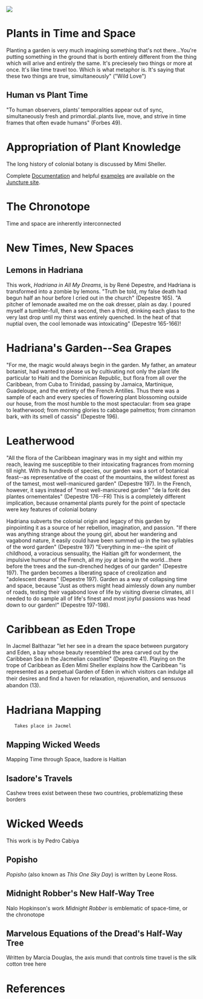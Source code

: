 <a href="https://juncture-digital.org"><img src="https://juncture-digital.org/images/ve-button.png"></a>

<param ve-config 
       title="Combatting the Clock: Plants as Time Machines in Caribbean Literature" 
       banner="Butterfly_Clock.jpg" 
       layout="vertical">
     

<!-- Entities discussed throughout the essay are typically defined before the essay text and
     are thus available in all text.  Entity identifiers (QIDs) can be found in either
     Wikipedia or Wikidata (https://www.wikidata.org)> -->
<param ve-entity eid="Q185372"> <!-- Girl with a Pearl Earring painting -->
<param ve-entity eid="Q41264"> <!-- Johannes Vermeer -->
<param ve-entity eid="Q221092"> <!-- Mauritshuis -->
<param ve-entity eid="Q36600"> <!-- The Hague -->

# Plants in Time and Space

Planting a  garden is very much imagining something that's not there...You're putting something in the ground that is borth entirely different from the thing which will arive and entirely the same. It's preciesely two things or more at once. It's like time travel too. Which is what metaphor is. It's saying that these two things are true, simultaneously" ("Wild Love")

<param ve-image
       label="Plants make Time"
       description="Flora Clock, Palmeira Square"
       license="public domain"
            url="https://upload.wikimedia.org/wikipedia/commons/5/5d/Floral_Clock%2C_Palmeira_Square%2C_Hove_%28May_2019%29.JPG">
            
## Human vs Plant Time

"To human observers, plants’ temporalities appear out of sync, simultaneously fresh and primordial..plants live, move, 
and strive in time frames that often evade humans" (Forbes 49).

<param ve-image
       label="Time makes Plants"
       description="Floral Clock, Edinburgh"
       license="public domain"
             url="https://upload.wikimedia.org/wikipedia/commons/3/3a/Floral_Clock%2C_Edinburgh%2C_Scotland_%2850143175336%29.jpg">
       

# Appropriation of Plant Knowledge
The long history of colonial botany is discussed by Mimi Sheller. 

Complete [Documentation](https://juncture-digital.org/docs) and helpful [examples](https://juncture-digital.org/examples) are available on the [Juncture site](https://juncture-digital.org).
<param ve-image 
       manifest="https://upload.wikimedia.org/wikipedia/commons/a/a1/Clock_and_clockcase_%28AM_1979.202-1%29.jpg">
<param ve-entity eid="Q16206929"> <!--Leone Ross-->

<param ve-image 
       label="Clock Encased in Totara Burr Tree Bark" 
       description="Clock Encased in Totara Burr Tree Bark" 
       license="public domain" 
       url="https://upload.wikimedia.org/wikipedia/commons/a/a1/Clock_and_clockcase_%28AM_1979.202-1%29.jpg">
<param title="Mimi Sheller" eid="Q6862191">

# The Chronotope

Time and space are inherently interconnected
<param ve-image
       label="Melted Time is Melted Space"
       description="Salvador Dali's The Persistence of Memory"
       license="public domain"
           url="https://upload.wikimedia.org/wikipedia/commons/6/64/Dargenta_%26_Salvador_Dali_The_persistance_of_Memory.png">
           
# New Times, New Spaces

<param ve-image
       label="Many Times, More Worlds, More Voices"
       description="Black Timescapes"
       url="New Times.jpg">
       
## Lemons in Hadriana
This work, *Hadriana in All My Dreams*, is by René Depestre, and Hadriana is transformed into a zombie by lemons.
"Truth be told, my false death had begun half an hour before I cried out in the church" (Depestre 165).
"A pitcher of lemonade awaited me on the oak dresser, plain as day. I poured myself a tumbler-full, then a second, then a third, drinking each glass to the very last drop until my thirst was entirely quenched. In the heat of that nuptial oven, the cool lemonade was intoxicating" (Depestre 165-166)!

<param ve-image
       label="Lemon Plant"
       description="Citrus Tree"
       license="public domain"
       url="https://upload.wikimedia.org/wikipedia/commons/8/8f/Citrus_x_limon_-_K%C3%B6hler%E2%80%93s_Medizinal-Pflanzen-041.jpg">
<param title="René Depestre" eid="Q59581">
<param title="zombie" eid="Q9406">

# Hadriana's Garden--Sea Grapes
"For me, the magic would always begin in the  garden. My father, an amateur botanist, had wanted to please us by cultivating not only the plant life particular to Haiti and the Dominican Republic, but flora from all over the Caribbean, from Cuba to Trinidad, passing by Jamaica, Martinique, Guadeloupe, and the entirety of the French Antilles. Thus there was a sample of each and every species of flowering plant blossoming outside our house, from the most humble to the most spectacular: from sea grape to leatherwood; from morning glories to cabbage palmettos; from cinnamon bark, with its smell of cassis" (Depestre 196).

<param ve-image
       label="Sea Grape"
       description="Byam sea-side grape"
       license="Creative Commmons Attribution"
       url="https://upload.wikimedia.org/wikipedia/commons/2/2f/Byam_Sea-side_grape.jpg">
       
# Leatherwood
"All the flora of the Caribbean imaginary was in my sight and within my reach, leaving me susceptible to their intoxicating fragrances from morning till night. With its hundreds of species, our garden was a sort of botanical feast--as representative of the coast of the mountains, the wildest forest as of the tamest, most well-manicured garden" (Depestre 197).
In the French, however, it says instead of "most well-manicured garden" "de la forêt des plantes ornementales" (Depestre 176--FR)
This is a completely different implication, because ornamental plants purely for the point of spectacle were key features of colonial botany

<param ve-image
       label="Leatherwood"
       description="Botanical Register"
       license="PD"
       url="https://upload.wikimedia.org/wikipedia/commons/2/2c/The_Botanical_register_consisting_of_coloured_figures_of_%281815%29_%2814769978681%29.jpg">

Hadriana subverts the colonial origin and legacy of this garden by pinpointing it as a source of her rebellion, imagination, and passion. "If there was anything strange about the young girl, about her wandering and vagabond nature, it easily could have been summed up in the two syllables of the word garden" (Depestre 197)
"Everything in me--the spirit of childhood, a voracious sensuality, the Haitian gift for wonderment, the impulsive humour of the French, all my joy at being in the world…there before the trees and the sun-drenched hedges of our garden" (Depestre 197). The garden becomes a liberating space of creolization and "adolescent dreams" (Depestre 197). Garden as a way of collapsing time and space, because "Just as others might head aimlessly down any number of roads, testing their vagabond love of life by visiting diverse climates, all I needed to do sample all of life's finest and most joyful passions was head down to our garden!" (Depestre 197-198).



# Caribbean as Eden Trope
In Jacmel Balthazar "let her see in a dream the space between purgatory and Eden, a bay whose beauty resembled the area carved out by the Caribbean Sea in the Jacmelian coastline" (Depestre 41).
Playing on the trope of Caribbean as Eden
Mimi Sheller explains how the Caribbean "is represented as a perpetual Garden of Eden in which visitors can indulge all their desires and ﬁnd a haven for relaxation, rejuvenation, and sensuous abandon (13).
<param ve-image
       label="Caribbean as Eden"
       description="Thomas Cole's The Garden of Eden"
       license="PD"
       url="https://upload.wikimedia.org/wikipedia/commons/4/4f/Thomas_Cole_-_The_Garden_of_Eden_%281828%29.jpg">

# Hadriana Mapping
       Takes place in Jacmel
<param ve-map center="Q923362" zoom="11">

## Mapping Wicked Weeds

Mapping Time through Space, Isadore is Haitian 
<param ve-map center="Q790" zoom="11">

## Isadore's Travels
 
Cashew trees exist between these two countries, problematizing these borders
<param ve-map center="Q786" zoom="11">
       
# Wicked Weeds

This work is by Pedro Cabiya
<param ve-image
       label="Cashew Plant"
       description="Anacardium"
       license="public domain"
       url="https://upload.wikimedia.org/wikipedia/commons/4/48/Anacardium_occidentalis_Blanco1.116-cropped.jpg">
              
## Popisho

*Popisho* (also known as *This One Sky Day*) is written by Leone Ross.

<param title="Leone Ross" eid="Q16206929">
<param title="Popisho" eid="Q110892608">

<param ve-image
       url="Popisho.jpg">

                                            
## Midnight Robber's New Half-Way Tree
Nalo Hopkinson's work *Midnight Robber* is emblematic of space-time, or the chronotope

<param title="Nalo Hopkinson" eid="Q270204">
<param title="Midnight Robber" eid="Q15035019">

## Marvelous Equations of the Dread's Half-Way Tree
Written by Marcia Douglas, the axis mundi that controls time travel is the silk cotton tree here
<param ve-image
       label="Douglas' Half-Way Tree"
       description="Silk Cotton Tree; Ceiba"
       license="public domain"
       url="https://upload.wikimedia.org/wikipedia/commons/0/0f/Ceiba%2C_or_silk_cotton_tree.jpg">
<param title="Marcia Douglas" eid="Q54999406">



# References

[^1]: [Wikipedia: Girl with a Pearl Earring](https://en.wikipedia.org/wiki/Girl_with_a_Pearl_Earring)
